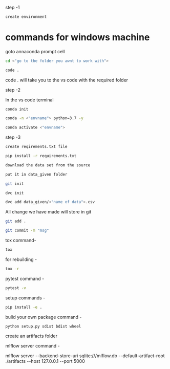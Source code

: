 step -1

```bash
create environment 
```

# commands for windows machine

goto annaconda prompt cell

```bash
cd <"go to the folder you awnt to work with">
```

```bash
code .
```

 code . will take you to the vs code with the required folder

step -2

In the vs code terminal

```bash
conda init
```

```bash
conda -n <"envname"> python=3.7 -y
```

```bash
conda activate <"envname">
```

step -3

```bash
create reqirements.txt file 
```

```bash
pip install -r requirements.txt
```

```bash
download the data set from the source
```

```bash
put it in data_given folder
```


```bash
git init
```

```bash
dvc init
```

```bash
dvc add data_given/<"name of data">.csv
```

All change we have made will store in git

```bash
git add .
```

```bash
git commit -m "msg"
```

tox command-
```bash
tox
```
for rebuilding -
```bash 
tox -r
```
pytest command -
```bash 
pytest -v
```

setup commands -
```bash
pip install -e .
```

bulid your own package command -
```bash
python setup.py sdist bdist wheel
```


create an artifacts folder


mlflow server command -

mlflow server
    --backend-store-uri sqlite:///mlflow.db
    --default-artifact-root ./artifacts
    --host 127.0.0.1 --port 5000
